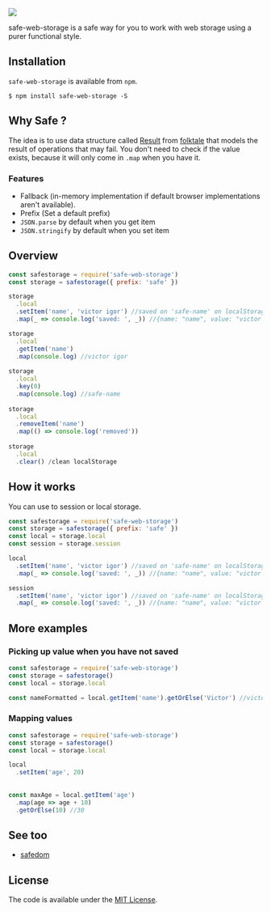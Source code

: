 ![](https://github.com/victorvoid/safe-web-storage/blob/master/safe-web-storage.svg)

safe-web-storage is a safe way for you to work with web storage using a purer functional style.

## Installation

`safe-web-storage` is available from `npm`.

```
$ npm install safe-web-storage -S
```

## Why Safe ?

The idea is to use  data structure called [Result](https://folktale.origamitower.com/api/v2.3.0/en/folktale.result.html) from [folktale](https://folktale.origamitower.com/) that models the result of operations that may fail. You don't need to check if the value exists, because it will only come in `.map` when you have it.

### Features

- Fallback (in-memory implementation if default browser implementations aren't available).
- Prefix (Set a default prefix)
- `JSON.parse` by default when you get item
- `JSON.stringify` by default when you set item

## Overview


```js
const safestorage = require('safe-web-storage')
const storage = safestorage({ prefix: 'safe' })

storage
  .local
  .setItem('name', 'victor igor') //saved on 'safe-name' on localStorage
  .map(_ => console.log('saved: ', _)) //{name: "name", value: "victor igor"}

storage
  .local
  .getItem('name')
  .map(console.log) //victor igor
  
storage
  .local
  .key(0)
  .map(console.log) //safe-name
  
storage
  .local
  .removeItem('name')
  .map(() => console.log('removed'))
  
storage
  .local
  .clear() /clean localStorage
```

## How it works

You can use to session or local storage.

```js
const safestorage = require('safe-web-storage')
const storage = safestorage({ prefix: 'safe' })
const local = storage.local
const session = storage.session

local
  .setItem('name', 'victor igor') //saved on 'safe-name' on localStorage
  .map(_ => console.log('saved: ', _)) //{name: "name", value: "victor igor"}

session
  .setItem('name', 'victor igor') //saved on 'safe-name' on localStorage
  .map(_ => console.log('saved: ', _)) //{name: "name", value: "victor igor"}
```

## More examples

### Picking up value when you have not saved

```js
const safestorage = require('safe-web-storage')
const storage = safestorage()
const local = storage.local

const nameFormatted = local.getItem('name').getOrElse('Victor') //victor
```

### Mapping values

```js
const safestorage = require('safe-web-storage')
const storage = safestorage()
const local = storage.local

local
  .setItem('age', 20)
  
  
const maxAge = local.getItem('age')
  .map(age => age + 10)
  .getOrElse(10) //30
```

## See too

- [safedom](https://github.com/victorvoid/safedom)

License
-------

The code is available under the [MIT License](LICENSE.md).

